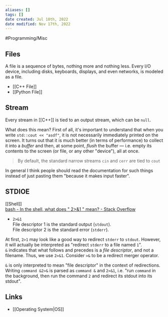 ```yaml
---
aliases: []
tags: [] 
date created: Jul 10th, 2022
date modified: Nov 17th, 2022
---
```

#Programming/Misc 

## Files
A file is a sequence of bytes, nothing more and nothing less. Every I/O device, including disks, keyboards, displays, and even networks, is modeled as a file.  
- [[C++ File]]  
- [[Python File]]

## Stream
Every stream in [[C++]] is tied to an output stream, which can be `null`.

What does this mean? First of all, it's important to understand that when you write `std::cout << "asdf"`, it is not necessarily immediately printed on the screen. It turns out that it is much better (in terms of performance) to collect it into a _buffer_ and then, at some point, _flush_ the buffer — i.e. empty its contents to the screen (or file, or any other "device"), all at once.

> By default, the standard narrow streams `cin` and `cerr` are tied to `cout`

In general I think people should read the documentation for such things instead of just pasting them "because it makes input faster".

## STDIOE
[[Shell]]  
[bash - In the shell, what does " 2>&1 " mean? - Stack Overflow](https://stackoverflow.com/questions/818255/in-the-shell-what-does-21-mean)

- `2>&1`  
File descriptor 1 is the standard output (`stdout`).  
File descriptor 2 is the standard error (`stderr`).

At first, `2>1` may look like a good way to redirect `stderr` to `stdout`. However, it will actually be interpreted as "redirect `stderr` to a file named `1`".  
`&` indicates that what follows and precedes is a _file descriptor_, and not a filename. Thus, we use `2>&1`. Consider `>&` to be a redirect merger operator.

`&` is only interpreted to mean "file descriptor" in the context of redirections. Writing `command &2>&` is parsed as `command &` and `2>&1`, i.e. "run `command` in the background, then run the command `2` and redirect its stdout into its stdout".

## Links
- [[Operating System|OS]]